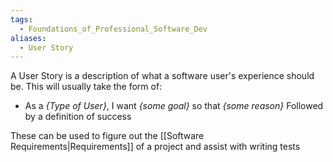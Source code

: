 ```yaml
---
tags:
  - Foundations_of_Professional_Software_Dev
aliases:
  - User Story
---
```

A User Story is a description of what a software user's experience should be. This will usually take the form of:
- As a *{Type of User}*, I want *{some goal}* so that *{some reason}*
Followed by a definition of success

These can be used to figure out the [[Software Requirements|Requirements]] of a project and assist with writing tests